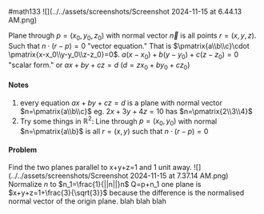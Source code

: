 #math133 
![](../../assets/screenshots/Screenshot 2024-11-15 at 6.44.13 AM.png)

Plane through $p=(x_0,y_0,z_0)$ with normal vector $\vec{n}$ is all points $r=(x,y,z)$. Such that $n\cdot (r-p)=0$ "vector equation." That is $\pmatrix{a\\b\\c}\cdot \pmatrix{x-x_0\\y-y_0\\z-z_0}=0$. $a(x - x_0) + b(y - y_0) + c(z - z_0) = 0$ "scalar form." or $ax+by+cz=d$ ($d=zx_0+by_0+cz_0$)

#### Notes
1. every equation $ax+by+cz=d$ is a plane with normal vector $n=\pmatrix{a\\b\\c}$ eg. $2x+3y+4z=10$ has $n=\pmatrix{2\\3\\4}$
2. Try some things in $\mathbb{R}^2$: Line through $p=(x_0,y_0)$ with normal $n=\pmatrix{a\\b}$ is all $r=(x,y)$ such that $n\cdot (r-p)=0$


#### Problem
Find the two planes parallel to x+y+z=1 and 1 unit away.
![](../../assets/screenshots/Screenshot 2024-11-15 at 7.37.14 AM.png)
Normalize $n$ to $n_1=\frac{1}{||n||}n$
Q=p+n_1
one plane is 
$x+y+z=1+\frac{3}{\sqrt{3}}$
because the difference is the normalised normal vector of the origin plane. blah blah blah

